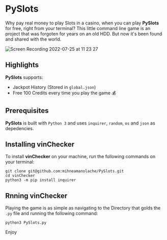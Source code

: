 # PySlots

Why pay real money to play Slots in a casino, when you can play **PySlots** for free, right from your terminal? This little command line game is an project that was forgoten for years on an old HDD. But now it's been found and shared with the world. 

![Screen Recording 2022-07-25 at 11 23 27](https://user-images.githubusercontent.com/43548656/180732592-e6e99722-43d5-4134-83dc-78f8627deabb.gif)

## Highlights 
**PySlots** supports:
- Jackpot History (Stored in `global.json`)
- Free 100 Credits every time you play the game 💰

## Prerequisites 
**PySlots** is built with `Python 3` and uses `inquirer`, `random`, `os` and `json` as depedencies.

## Installing vinChecker
To install **vinChecker** on your machine, run the following commands on your terminal:
```
git clone git@github.com:mihneamanolache/PySlots.git 
cd vinChecker
python3 -m pip install inquirer

```

## Rnning vinChecker
Playing the game is as simple as navigating to the Directory that golds the `.py` file and running the following command: 

`python3 PySlots.py`

Enjoy